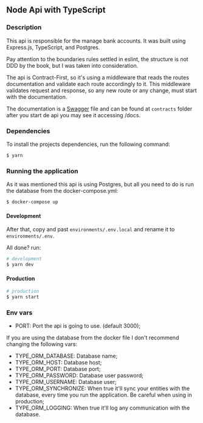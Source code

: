 ## Node Api with TypeScript

### Description

This api is responsible for the manage bank accounts. It was built using Express.js, TypeScript, and Postgres.

Pay attention to the boundaries rules settled in eslint, the structure is not DDD by the book, but I was taken into consideration.

The api is Contract-First, so it's using a middleware that reads the routes documentation and validate each route accordingly to it. This middleware validates request and response, so any new route or any change, must start with the documentation.

The documentation is a [Swagger](https://swagger.io/resources/open-api/) file and can be found at `contracts` folder after you start de api you may see it accessing /docs.

### Dependencies

To install the projects dependencies, run the following command:

```bash
$ yarn
```

### Running the application

As it was mentioned this api is using Postgres, but all you need to do is run the database from the docker-compose.yml:

```bash
$ docker-compose up
```

#### Development

After that, copy and past `environments/.env.local` and rename it to `environments/.env`.

All done? run:

```bash
# development
$ yarn dev
```

#### Production

```bash
# production
$ yarn start
```

### Env vars

- PORT: Port the api is going to use. (default 3000);

If you are using the database from the docker file I don't recommend changing the following vars:

- TYPE_ORM_DATABASE: Database name;
- TYPE_ORM_HOST: Database host;
- TYPE_ORM_PORT: Database port;
- TYPE_ORM_PASSWORD: Database user password;
- TYPE_ORM_USERNAME: Database user;
- TYPE_ORM_SYNCHRONIZE: When true it'll sync your entities with the database, every time you run the application. Be careful when using in production;
- TYPE_ORM_LOGGING: When true it'll log any communication with the database.
